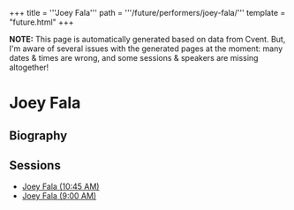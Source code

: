 +++
title = '''Joey Fala'''
path = '''/future/performers/joey-fala/'''
template = "future.html"
+++

<p class="todo">
<strong>NOTE:</strong> This page is automatically generated based on data from Cvent.
But, I'm aware of several issues with the generated pages at the moment:
many dates & times are wrong, and some sessions & speakers are missing altogether!
</p>

<h1>Joey Fala</h1>
<h2>Biography</h2>
<p></p>
<h2>Sessions</h2>
<ul><li><a href="/future/sessions/joey-fala-10-45-am/">Joey Fala (10:45 AM)</a></li><li><a href="/future/sessions/joey-fala-9-00-am/">Joey Fala (9:00 AM)</a></li>

